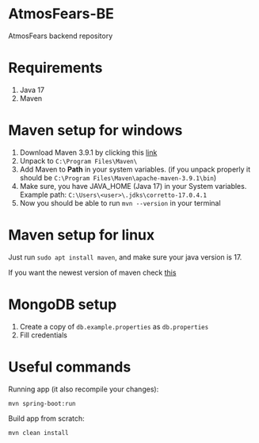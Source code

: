# AtmosFears-BE
AtmosFears backend repository

# Requirements
1. Java 17
2. Maven

# Maven setup for windows
1. Download Maven 3.9.1 by clicking this [link](https://dlcdn.apache.org/maven/maven-3/3.9.1/binaries/apache-maven-3.9.1-bin.zip)
2. Unpack to `C:\Program Files\Maven\`
3. Add Maven to **Path** in your system variables. (if you unpack properly it should be `C:\Program Files\Maven\apache-maven-3.9.1\bin`) 
4. Make sure, you have JAVA_HOME (Java 17) in your System variables. Example path: `C:\Users\<user>\.jdks\corretto-17.0.4.1`
5. Now you should be able to run `mvn --version` in your terminal

# Maven setup for linux
Just run `sudo apt install maven`, and make sure your java version is 17.

If you want the newest version of maven check [this](https://www.digitalocean.com/community/tutorials/install-maven-linux-ubuntu)

# MongoDB setup
1. Create a copy of `db.example.properties` as `db.properties`
2. Fill credentials

# Useful commands
Running app (it also recompile your changes):

`mvn spring-boot:run`


Build app from scratch:

`mvn clean install`
